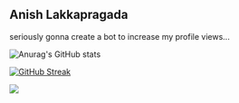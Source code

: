 ## Anish Lakkapragada

seriously gonna create a bot to increase my profile views... 

![Anurag's GitHub stats](https://github-readme-stats.vercel.app/api?username=anish-lakkapragada&show_icons=true&)

[![GitHub Streak](https://github-readme-streak-stats.herokuapp.com/?user=anish-lakkapragada)](https://git.io/streak-stats)

![](https://komarev.com/ghpvc/?username=anish-lakkapragada)
